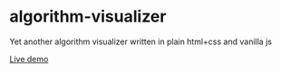 # algorithm-visualizer
Yet another algorithm visualizer written in plain html+css and vanilla js 

<a href="https://jancsikdominik.github.io/algorithm-visualizer/">Live demo</a>
